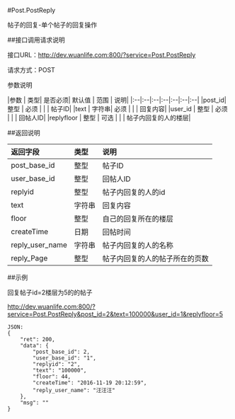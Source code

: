 #Post.PostReply

帖子的回复-单个帖子的回复操作

##接口调用请求说明

接口URL：http://dev.wuanlife.com:800/?service=Post.PostReply

请求方式：POST

参数说明

|参数  |  类型|  是否必须|    默认值 |   范围     | 说明|
|:--|:--|:--|:--|:--|:--|:--|
|post_id|   整型  |  必须     |       |      |        帖子ID|
|text      |  字符串|  必须     |      |   |          回复内容|
|user_id    | 整型 | 必须     |         |  |        回帖人ID|
|replyfloor    | 整型 | 可选     |         |  |        帖子内回复的人的楼层|

##返回说明

|返回字段         |   类型      |  说明|
|:--|:--|:--|
|post_base_id    |    整型       |帖子ID|
|user_base_id     |   整型   |    回帖人ID|
|replyid        |     整型|       帖子内回复的人的id|
|text            |    字符串    | 回复内容|
|floor      |         整型     |  自己的回复所在的楼层|
|createTime     |     日期  |     回帖时间|
|reply_user_name     |     字符串  |     帖子内回复的人的名称|
|reply_Page    |     整型  |     帖子内回复的人的帖子所在的页数|

##示例

回复帖子id=2楼层为5的的帖子

http://dev.wuanlife.com:800/?service=Post.PostReply&post_id=2&text=100000&user_id=1&replyfloor=5

    JSON:
    {
        "ret": 200,
        "data": {
            "post_base_id": 2,
            "user_base_id": "1",
            "replyid": "2",
            "text": "100000",
            "floor": 44,
            "createTime": "2016-11-19 20:12:59",
            "reply_user_name": "汪汪汪"
        },
        "msg": ""
    }
